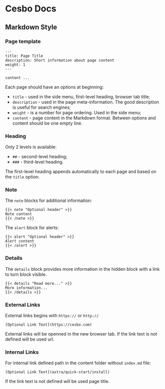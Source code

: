# Cesbo Docs

## Markdown Style

### Page template

```
---
title: Page Title
description: Short information about page content
weight: 1
---

content ...
```

Each page should have an options at beginning:

- `title` - used in the side menu, first-level heading, browser tab title;
- `description` - used in the page meta-information.
The good description is useful for search engines;
- `weight` - is a number for page ordering. Used in the side menu;
- `content` - page content in the Markdown format.
Between options and content should be one empty line.

### Heading

Only 2 levels is available:

- `##` - second-level heading;
- `###` - third-level heading.

The first-level heading appends automatically to each page and based on the `title` option.

### Note

The `note` blocks for additional information:

```
{{< note "Optional header" >}}
Note content
{{< /note >}}
```

The `alert` block for alerts:

```
{{< alert "Optional header" >}}
Alert content
{{< /alert >}}
```

### Details

The `details` block provides more information in the hidden block with a link to turn block visible.

```
{{< details "Read more..." >}}
More information...
{{< /details >}}
```

### External Links

External links begins with `https://` or `http://`

```
[Optional Link Text](https://cesbo.com)
```

External links will be openned in the new browser tab.
If the link text is not defined will be used url.

### Internal Links

For internal link defined path in the content folder without `index.md` file:

```
[Optional Link Text](astra/quick-start/install)
```

If the link text is not defined will be used page title.
